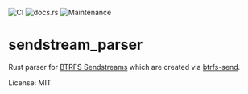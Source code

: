 ![CI](https://github.com/vmagro/sendstream_parser/actions/workflows/main.yml/badge.svg)
![docs.rs](https://img.shields.io/docsrs/sendstream_parser)
![Maintenance](https://img.shields.io/badge/maintenance-experimental-blue.svg)

# sendstream_parser

Rust parser for [BTRFS
Sendstreams](https://btrfs.readthedocs.io/en/latest/Send-receive.html)
which are created via
[btrfs-send](https://btrfs.readthedocs.io/en/latest/btrfs-send.html).

License: MIT
